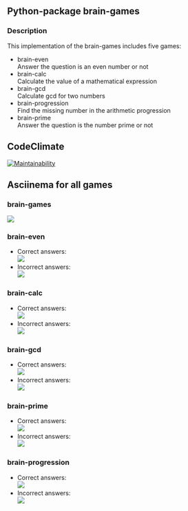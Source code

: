 ## Python-package brain-games
### Description
This implementation of the brain-games includes five games:
* brain-even<br>
Answer the question is an even number or not
* brain-calc<br>
Calculate the value of a mathematical expression
* brain-gcd<br>
Calculate gcd for  two numbers
* brain-progression<br>
Find the missing number in the arithmetic progression
* brain-prime<br>
Answer the question is the number prime or not

## CodeClimate
[![Maintainability](https://api.codeclimate.com/v1/badges/761a09f469108464001d/maintainability)](https://codeclimate.com/github/DmitryAksenovRussia/python-project-49/maintainability)


## Asciinema for all games

### brain-games
<a href="https://asciinema.org/a/fNfmi2iN9DzammzjmZMApNVWw" target = "_blank"><img src="https://asciinema.org/a/fNfmi2iN9DzammzjmZMApNVWw.svg"/></a>

### brain-even
* Correct answers:<br>
<a href="https://asciinema.org/a/cajiRtFgQzlM9vHOV7rXoztvk" target = "_blank"><img src="https://asciinema.org/a/cajiRtFgQzlM9vHOV7rXoztvk.svg"/></a>
* Incorrect answers:<br>
<a href="https://asciinema.org/a/MDdLl0IIdsqGTYgS8NMhFsOlC" target = "_blank"><img src="https://asciinema.org/a/MDdLl0IIdsqGTYgS8NMhFsOlC.svg"/></a>

### brain-calc
* Correct answers:<br>
<a href="https://asciinema.org/a/T6vgexwFx8RanqI5qhbSwV6tm" target = "_blank"><img src="https://asciinema.org/a/T6vgexwFx8RanqI5qhbSwV6tm.svg"/></a>
* Incorrect answers:<br>
<a href="https://asciinema.org/a/dnIHBeN5nO0o8fAfiazzdsGr6" target = "_blank"><img src="https://asciinema.org/a/dnIHBeN5nO0o8fAfiazzdsGr6.svg"/></a>

### brain-gcd
* Correct answers:<br>
<a href="https://asciinema.org/a/6sYixxFuIC67Ai9750PeWkYj4" target = "_blank"><img src="https://asciinema.org/a/6sYixxFuIC67Ai9750PeWkYj4.svg"/></a>
* Incorrect answers:<br>
<a href="https://asciinema.org/a/NP3loZPEZaFtaYVVXZT8lr4lJ" target = "_blank"><img src="https://asciinema.org/a/NP3loZPEZaFtaYVVXZT8lr4lJ.svg"/></a>

### brain-prime
* Correct answers:<br>
<a href="https://asciinema.org/a/xFOPEBZn52O4dujTUSmlpyP12" target = "_blank"><img src="https://asciinema.org/a/xFOPEBZn52O4dujTUSmlpyP12.svg"/></a>
* Incorrect answers:<br>
<a href="https://asciinema.org/a/PDI90VqNionRX5EdVIgDUwv2K" target = "_blank"><img src="https://asciinema.org/a/PDI90VqNionRX5EdVIgDUwv2K.svg"/></a>

### brain-progression
* Correct answers:<br>
<a href="https://asciinema.org/a/mGncBVWlDIjPJGpY4KggrXBgN" target = "_blank"><img src="https://asciinema.org/a/mGncBVWlDIjPJGpY4KggrXBgN.svg"/></a>
* Incorrect answers:<br>
<a href="https://asciinema.org/a/0SCR64QkztypmmGbJNI5LbgKy" target = "_blank"><img src="https://asciinema.org/a/0SCR64QkztypmmGbJNI5LbgKy.svg"/></a>
